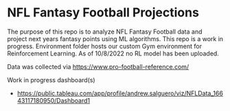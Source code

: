 # NFL Fantasy Football Projections

The purpose of this repo is to analyze NFL Fantasy Football data and project next years fantasy points using ML algorithms. This repo is a work in progress. Environment folder hosts our custom Gym environment for Reinforcement Learning. As of 10/8/2022 no RL model has been uploaded.

Data was collected via https://www.pro-football-reference.com/

Work in progress dashboard(s)
- https://public.tableau.com/app/profile/andrew.salguero/viz/NFLData_16643117180950/Dashboard1

